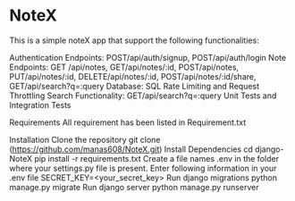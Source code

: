 # NoteX
This is a simple noteX app that support the following  functionalities:

Authentication Endpoints: POST/api/auth/signup, POST/api/auth/login
Note Endpoints: GET /api/notes, GET/api/notes/:id, POST/api/notes, PUT/api/notes/:id, DELETE/api/notes/:id, POST/api/notes/:id/share, GET/api/search?q=:query
Database: SQL
Rate Limiting and Request Throttling
Search Functionality: GET/api/search?q=:query
Unit Tests and Integration Tests

Requirements
All requirement has been listed in Requirement.txt

Installation
Clone the repository
git clone (https://github.com/manas608/NoteX.git)
Install Dependencies
cd django-NoteX
pip install -r requirements.txt
Create a file names .env in the folder where your settings.py file is present. Enter following information in your .env file
SECRET_KEY=<your_secret_key>
Run django migrations
python manage.py migrate
Run django server
python manage.py runserver

